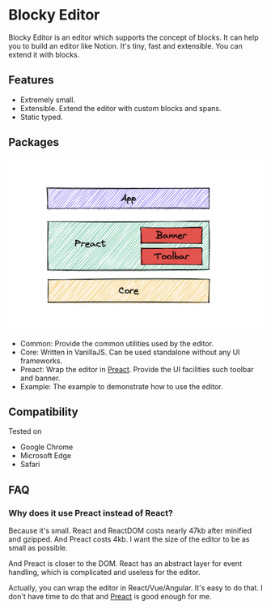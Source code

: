 
# Blocky Editor

Blocky Editor is an editor which supports the concept of blocks. It can help you to build an editor like Notion. It's tiny, fast and extensible. You can extend it with blocks.

## Features

- Extremely small.
- Extensible. Extend the editor with custom blocks and spans.
- Static typed.

## Packages

![](./arch.png)

- Common: Provide the common utilities used by the editor.
- Core: Written in VanillaJS. Can be used standalone without any 
  UI frameworks.
- Preact: Wrap the editor in [Preact](https://preactjs.com/). Provide the UI facilities such
  toolbar and banner.
- Example: The example to demonstrate how to use the editor.

## Compatibility

Tested on

- Google Chrome
- Microsoft Edge
- Safari

## FAQ

### Why does it use Preact instead of React?

Because it's small. React and ReactDOM costs nearly 47kb after minified
and gzipped. And Preact costs 4kb.
I want the size of the editor to be as small as possible.

And Preact is closer to the DOM.
React has an abstract layer for event handling, which is complicated and useless for the editor.

Actually, you can wrap the editor in React/Vue/Angular.
It's easy to do that.
I don't have time to do that and [Preact](https://preactjs.com/) is good enough for me.
